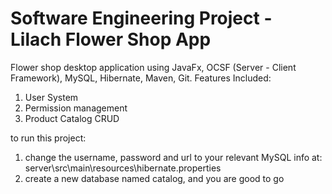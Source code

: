 # Software Engineering Project - Lilach Flower Shop App
Flower shop desktop application using JavaFx, OCSF (Server - Client Framework), MySQL, Hibernate, Maven, Git. Features Included:

1. User System
2. Permission management
3. Product Catalog CRUD

to run this project:

1. change the username, password and url to your relevant MySQL info at: server\src\main\resources\hibernate.properties
2. create a new database named catalog, and you are good to go
